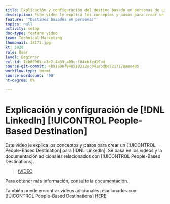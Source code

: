 ```yaml
---
title: Explicación y configuración del destino basado en personas de LinkedIn
description: Este vídeo le explica los conceptos y pasos para crear un destino basado en personas para LinkedIn. Se basa en los vídeos y la documentación adicionales relacionados con los destinos basados en personas.
feature: '"Destinos basados en personas"'
topics: null
activity: setup
doc-type: feature video
team: Technical Marketing
thumbnail: 34171.jpg
kt: 5028
role: User
level: Beginner
exl-id: 1cb80961-c3e2-4a33-a09c-f84cbfed19bd
source-git-commit: 4b91696f840518312ec041abdbe5217178aee405
workflow-type: tm+mt
source-wordcount: '90'
ht-degree: 0%

---
```


# Explicación y configuración de [!DNL LinkedIn] [!UICONTROL People-Based Destination]

Este vídeo le explica los conceptos y pasos para crear un [!UICONTROL People-Based Destination] para [!DNL LinkedIn]. Se basa en los vídeos y la documentación adicionales relacionados con [!UICONTROL People-Based Destinations].

>[!VIDEO](https://video.tv.adobe.com/v/34171/?quality=12)

Para obtener más información, consulte la [documentación](https://docs.adobe.com/content/help/en/audience-manager/user-guide/features/destinations/people-based/people-based-destinations-overview.html).

También puede encontrar vídeos adicionales relacionados con [!UICONTROL People-Based Destinations] [HERE](https://adobe.ly/aamlearnpbd).
